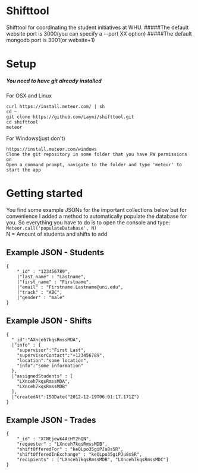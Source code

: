# Shifttool
Shifttool for coordinating the student initiatives at WHU.
#####The default website port is 3000(you can specify a --port XX option)
#####The default mongodb port is 3001(or website+1)

# Setup
##### You need to have git already installed
For OSX and Linux
```
curl https://install.meteor.com/ | sh
cd ~
git clone https://github.com/Laymi/shifttool.git
cd shifttool
meteor
```
For Windows(just don't)
```
https://install.meteor.com/windows
Clone the git repository in some folder that you have RW permissions on
Open a command prompt, navigate to the folder and type 'meteor' to start the app
```
# Getting started
You find some example JSONs for the important collections below but for convenience I added a method to automatically populate the database for you.
So everything you have to do is to open the console and type:
`Meteor.call('populateDatabase', N)` <br/> N = Amount of students and shifts to add
## Example JSON - Students
```
{
    "_id" : "123456789",
    |"last_name" : "Lastname",
    |"first_name" : "Firstname",
    |"email" : "Firstname.Lastname@uni.edu",
    |"track" : "ABC",
    |"gender" : "male"
}
```
## Example JSON - Shifts
```
{
  "_id":"AXnceh7kqsRmssMDA",
  |"info" : {
    "supervisor":"First Last",
    "supervisorContact":"+123456789",
    "location":"some location",
    "info":"some information"
  },
  |"assignedStudents" : [
    "LXnceh7kqsRmssMDA",
    "LXnceh7kqsRmssMDB"
  ],
  |"createdAt":ISODate("2012-12-19T06:01:17.171Z")
}
```
## Example JSON - Trades
```
{
    "_id" : "XTNEjewk4AcHY2hQN",
    "requester" : "LXnceh7kqsRmssMDB",
    "shiftOfferedFor" : "keQLpo35giPJu8sSR",
    "shiftOfferedInExchange" : "keQLpo35giPJu8sSR",
    "recipients" : ["LXnceh7kqsRmssMDB", "LXnceh7kqsRmssMDC"]
}
```
